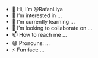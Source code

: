 - 👋 Hi, I’m @RafanLiya
- 👀 I’m interested in ...
- 🌱 I’m currently learning ...
- 💞️ I’m looking to collaborate on ...
- 📫 How to reach me ...
- 😄 Pronouns: ...
- ⚡ Fun fact: ...

<!---
RafanLiya/RafanLiya is a ✨ special ✨ repository because its `README.md` (this file) appears on your GitHub profile.
You can click the Preview link to take a look at your changes.
--->
